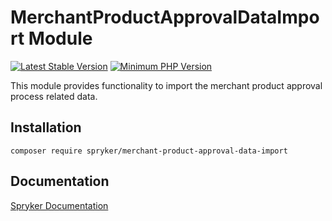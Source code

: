 # MerchantProductApprovalDataImport Module
[![Latest Stable Version](https://poser.pugx.org/spryker/merchant-product-approval-data-import/v/stable.svg)](https://packagist.org/packages/spryker/merchant-product-approval-data-import)
[![Minimum PHP Version](https://img.shields.io/badge/php-%3E%3D%207.4-8892BF.svg)](https://php.net/)

This module provides functionality to import the merchant product approval process related data.

## Installation

```
composer require spryker/merchant-product-approval-data-import
```

## Documentation

[Spryker Documentation](https://documentation.spryker.com)
